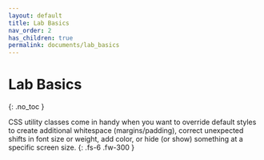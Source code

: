 ```yaml
---
layout: default
title: Lab Basics
nav_order: 2
has_children: true
permalink: documents/lab_basics
---
```


# Lab Basics
{: .no_toc }

CSS utility classes come in handy when you want to override default styles to create additional whitespace (margins/padding), correct unexpected shifts in font size or weight, add color, or hide (or show) something at a specific screen size.
{: .fs-6 .fw-300 }
